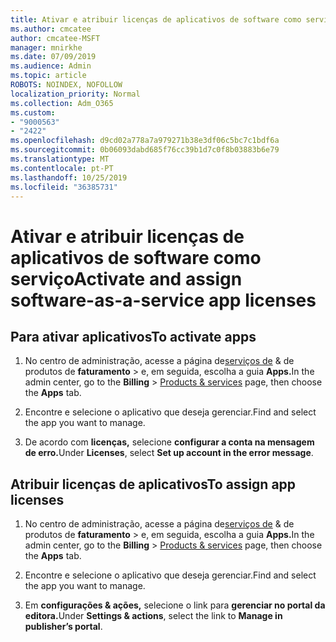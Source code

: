 ```yaml
---
title: Ativar e atribuir licenças de aplicativos de software como serviço
ms.author: cmcatee
author: cmcatee-MSFT
manager: mnirkhe
ms.date: 07/09/2019
ms.audience: Admin
ms.topic: article
ROBOTS: NOINDEX, NOFOLLOW
localization_priority: Normal
ms.collection: Adm_O365
ms.custom:
- "9000563"
- "2422"
ms.openlocfilehash: d9cd02a778a7a979271b38e3df06c5bc7c1bdf6a
ms.sourcegitcommit: 0b06093dabd685f76cc39b1d7c0f8b03883b6e79
ms.translationtype: MT
ms.contentlocale: pt-PT
ms.lasthandoff: 10/25/2019
ms.locfileid: "36385731"
---
```

# <a name="activate-and-assign-software-as-a-service-app-licenses"></a><span data-ttu-id="941de-102">Ativar e atribuir licenças de aplicativos de software como serviço</span><span class="sxs-lookup"><span data-stu-id="941de-102">Activate and assign software-as-a-service app licenses</span></span> 

## <a name="to-activate-apps"></a><span data-ttu-id="941de-103">Para ativar aplicativos</span><span class="sxs-lookup"><span data-stu-id="941de-103">To activate apps</span></span>

1. <span data-ttu-id="941de-104">No centro de administração, acesse a página de[serviços de](https://go.microsoft.com/fwlink/p/?linkid=842054) & de produtos de **faturamento** > e, em seguida, escolha a guia **Apps.**</span><span class="sxs-lookup"><span data-stu-id="941de-104">In the admin center, go to the **Billing** > [Products & services](https://go.microsoft.com/fwlink/p/?linkid=842054) page, then choose the **Apps** tab.</span></span>

2. <span data-ttu-id="941de-105">Encontre e selecione o aplicativo que deseja gerenciar.</span><span class="sxs-lookup"><span data-stu-id="941de-105">Find and select the app you want to manage.</span></span>

3. <span data-ttu-id="941de-106">De acordo com **licenças,** selecione **configurar a conta na mensagem de erro.**</span><span class="sxs-lookup"><span data-stu-id="941de-106">Under **Licenses**, select **Set up account in the error message**.</span></span>  

## <a name="to-assign-app-licenses"></a><span data-ttu-id="941de-107">Atribuir licenças de aplicativos</span><span class="sxs-lookup"><span data-stu-id="941de-107">To assign app licenses</span></span>

1. <span data-ttu-id="941de-108">No centro de administração, acesse a página de[serviços de](https://go.microsoft.com/fwlink/p/?linkid=842054) & de produtos de **faturamento** > e, em seguida, escolha a guia **Apps.**</span><span class="sxs-lookup"><span data-stu-id="941de-108">In the admin center, go to the **Billing** > [Products & services](https://go.microsoft.com/fwlink/p/?linkid=842054) page, then choose the **Apps** tab.</span></span>

2. <span data-ttu-id="941de-109">Encontre e selecione o aplicativo que deseja gerenciar.</span><span class="sxs-lookup"><span data-stu-id="941de-109">Find and select the app you want to manage.</span></span>  

3. <span data-ttu-id="941de-110">Em **configurações & ações,** selecione o link para **gerenciar no portal da editora.**</span><span class="sxs-lookup"><span data-stu-id="941de-110">Under **Settings & actions**, select the link to **Manage in publisher’s portal**.</span></span>